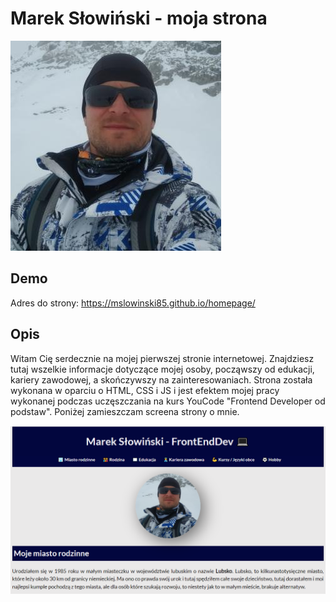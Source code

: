# Marek Słowiński - moja strona

![Marek](https://github.com/mslowinski85/homepage/blob/main/images/Mark.jpg)

## Demo

Adres do strony: https://mslowinski85.github.io/homepage/

## Opis

Witam Cię serdecznie na mojej pierwszej stronie internetowej. Znajdziesz tutaj wszelkie informacje dotyczące mojej osoby, począwszy od edukacji, kariery zawodowej, a skończywszy na zainteresowaniach. Strona została wykonana w oparciu o HTML, CSS i JS i jest efektem mojej pracy wykonanej podczas uczęszczania na kurs YouCode "Frontend Developer od podstaw". Poniżej zamieszczam screena strony o mnie.

![Screen shot page](https://github.com/mslowinski85/homepage/blob/main/images/screen-shot.png)
